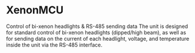 # XenonMCU
Control of bi-xenon headlights &amp; RS-485 sending data
The unit is designed for standard control of bi-xenon headlights (dipped/high beam), as well as for sending data on the current of each headlight, voltage, and temperature inside the unit via the RS-485 interface.
